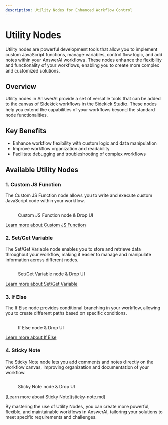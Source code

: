 ```yaml
---
description: Utility Nodes for Enhanced Workflow Control
---
```


# Utility Nodes

Utility nodes are powerful development tools that allow you to implement custom JavaScript functions, manage variables, control flow logic, and add notes within your AnswerAI workflows. These nodes enhance the flexibility and functionality of your workflows, enabling you to create more complex and customized solutions.

## Overview

Utility nodes in AnswerAI provide a set of versatile tools that can be added to the canvas of Sidekick workflows in the Sidekick Studio. These nodes help you extend the capabilities of your workflows beyond the standard node functionalities.

## Key Benefits

-   Enhance workflow flexibility with custom logic and data manipulation
-   Improve workflow organization and readability
-   Facilitate debugging and troubleshooting of complex workflows

## Available Utility Nodes

### 1. Custom JS Function

The Custom JS Function node allows you to write and execute custom JavaScript code within your workflow.

<!-- TODO: Screenshot of the Custom JS Function node in the Sidekick Studio -->
<figure><img src="/.gitbook/assets/screenshots/customjsfunction.png" alt="" /><figcaption><p> Custom JS Function node   &#x26; Drop UI</p></figcaption></figure>

[Learn more about Custom JS Function](custom-js-function.md)

### 2. Set/Get Variable

The Set/Get Variable node enables you to store and retrieve data throughout your workflow, making it easier to manage and manipulate information across different nodes.

<!-- TODO: Screenshot of the Set/Get Variable node in the Sidekick Studio -->
<figure><img src="/.gitbook/assets/screenshots/setvariable.png" alt="" /><figcaption><p>Set/Get Variable node   &#x26; Drop UI</p></figcaption></figure>

[Learn more about Set/Get Variable](set-get-variable.md)

### 3. If Else

The If Else node provides conditional branching in your workflow, allowing you to create different paths based on specific conditions.

<!-- TODO: Screenshot of the If Else node in the Sidekick Studio -->
<figure><img src="/.gitbook/assets/screenshots/ifelsefunction.png" alt="" /><figcaption><p>If Else  node   &#x26; Drop UI</p></figcaption></figure>

[Learn more about If Else](if-else.md)

### 4. Sticky Note

The Sticky Note node lets you add comments and notes directly on the workflow canvas, improving organization and documentation of your workflow.

<!-- TODO: Screenshot of the Sticky Note node in the Sidekick Studio -->

<figure><img src="/.gitbook/assets/screenshots/stickynote.png" alt="" /><figcaption><p>Sticky Note  node   &#x26; Drop UI</p></figcaption></figure>
[Learn more about Sticky Note](sticky-note.md)

By mastering the use of Utility Nodes, you can create more powerful, flexible, and maintainable workflows in AnswerAI, tailoring your solutions to meet specific requirements and challenges.
